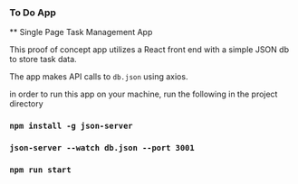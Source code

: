 ### To Do App
** Single Page Task Management App

This proof of concept app utilizes a React front end with a simple JSON db to store task data.

The app makes API calls to `db.json` using axios.

in order to run this app on your machine, run the following in the project directory

### `npm install -g json-server`
### `json-server --watch db.json --port 3001`
### `npm run start`